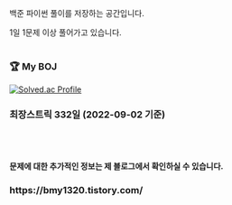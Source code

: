 백준 파이썬 풀이를 저장하는 공간입니다.

1일 1문제 이상 풀어가고 있습니다.
<br/><br/>
<h3> 🏆 My BOJ</h3>
 
 [![Solved.ac Profile](http://mazassumnida.wtf/api/v2/generate_badge?boj=bmy1320)](https://solved.ac/bmy1320/)


<h3>최장스트릭 332일 (2022-09-02 기준) </h3>
<br/><br/>

<h4>문제에 대한 추가적인 정보는 제 블로그에서 확인하실 수 있습니다.</h4>
<h3>https://bmy1320.tistory.com/</h3>
